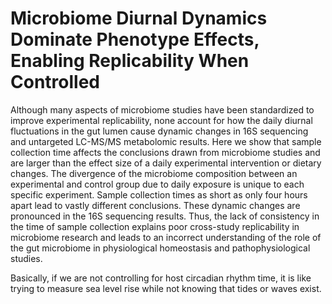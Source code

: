 # Microbiome Diurnal Dynamics Dominate Phenotype Effects, Enabling Replicability When Controlled

Although many aspects of microbiome studies have been standardized to improve experimental replicability, none account for how the daily diurnal fluctuations in the gut lumen cause dynamic changes in 16S sequencing and untargeted LC-MS/MS metabolomic results. Here we show that sample collection time affects the conclusions drawn from microbiome studies and are larger than the effect size of a daily experimental intervention or dietary changes. The divergence of the microbiome composition between an experimental and control group due to daily exposure is unique to each specific experiment. Sample collection times as short as only four hours apart lead to vastly different conclusions. These dynamic changes are pronounced in the 16S sequencing results. Thus, the lack of consistency in the time of sample collection explains poor cross-study replicability in microbiome research and leads to an incorrect understanding of the role of the gut microbiome in physiological homeostasis and pathophysiological studies.

Basically, if we are not controlling for host circadian rhythm time, it is like trying to measure sea level rise while not knowing that tides or waves exist.

